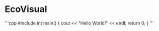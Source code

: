 # EcoVisual
'''cpp
#include <iostream>
int main()
{
  cout << "Hello World!" << endl;
  return 0;
} 
'''

